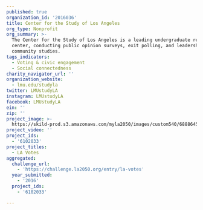 ```yaml
---
published: true
organization_id: '2016036'
title: Center for the Study of Los Angeles
org_type: Nonprofit
org_summary: >-
  The Center for the Study of Los Angeles is a leading undergraduate research
  center, conducting public opinion surveys, exit polling, and leadership and
  community studies.
tags_indicators:
  - Voting & civic engagement
  - Social connectedness
charity_navigator_url: ''
organization_website:
  - lmu.edu/studyla
twitter: LMUstudyLA
instagram: LMUstudyLA
facebook: LMUstudyLA
ein: ''
zip: ''
project_image: >-
  https://skild-prod.s3.amazonaws.com/myla2050/images/custom540/6888645593741-team90.png
project_video: ''
project_ids:
  - '6102033'
project_titles:
  - LA Votes
aggregated:
  challenge_url:
    - 'https://challenge.la2050.org/entry/la-votes'
  year_submitted:
    - '2016'
  project_ids:
    - '6102033'

---
```

